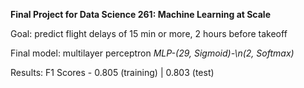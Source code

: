 **Final Project for Data Science 261: Machine Learning at Scale**

Goal: predict flight delays of 15 min or more, 2 hours before takeoff

Final model: multilayer perceptron *MLP-(29, Sigmoid)-\n(2, Softmax)*

Results: F1 Scores - 0.805 (training) | 0.803 (test)
